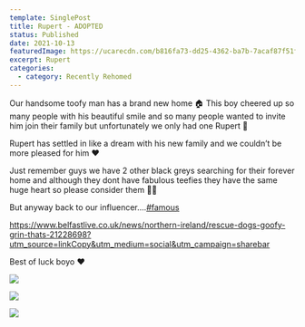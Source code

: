 ```yaml
---
template: SinglePost
title: Rupert - ADOPTED
status: Published
date: 2021-10-13
featuredImage: https://ucarecdn.com/b816fa73-dd25-4362-ba7b-7acaf87f51f9/-/crop/777x445/0,113/-/preview/
excerpt: Rupert
categories:
  - category: Recently Rehomed
---
```

Our handsome toofy man has a brand new home 🏠
This boy cheered up so many people with his beautiful smile and so many people wanted to invite him join their family but unfortunately we only had one Rupert 🐶

Rupert has settled in like a dream with his new family and we couldn’t be more pleased for him ❤️

Just remember guys we have 2 other black greys searching for their forever home and although they dont have fabulous teefies they have the same huge heart so please consider them 🙏🏻

But anyway back to our influencer….[\#famous](https://www.facebook.com/hashtag/famous?__eep__=6&__cft__[0]=AZXyZs--5fqgRi8v6-XrGAe3Dp4YCE_gNSgQEpWyUYZJb1v4L_RrDBQ7T4YDPf3MkScAUkaTog_xpHfkxW7MHJuNlgR9Pmi3jFzzZ1m6GD1HwXsc09rP9L936V0fIgDCkahVrFr5PhVy3PPTsmFPbqMO4UwR8TYVbyQkWntEJc1rng&__tn__=*NK-R)

<https://www.belfastlive.co.uk/news/northern-ireland/rescue-dogs-goofy-grin-thats-21228698?utm_source=linkCopy&utm_medium=social&utm_campaign=sharebar>

Best of luck boyo ❤️

![](https://ucarecdn.com/3c0d49db-238d-417e-9bba-68e3069e7cd6/)

![](https://ucarecdn.com/2e3ea85e-c6ae-4743-908b-bcaba1cf4b42/)

![](https://ucarecdn.com/830792a1-6de8-4b56-9192-e108591e8888/)